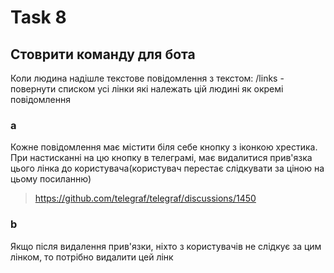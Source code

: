 # Task 8

## Стоврити команду для бота

Коли людина надішле текстове повідомлення з текстом: /links - повернути списком усі лінки які належать цій людині як окремі повідомлення

### a

Кожне повідомлення має містити біля себе кнопку з іконкою хрестика. При настисканні на цю кнопку в телеграмі, має видалитися прив'язка цього лінка до користувача(користувач перестає слідкувати за ціною на цьому посиланню)
> https://github.com/telegraf/telegraf/discussions/1450

### b

Якщо після видалення прив'язки, ніхто з користувачів не слідкує за цим лінком, то потрібно видалити цей лінк